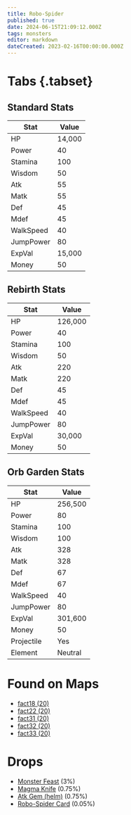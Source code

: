 ```yaml
---
title: Robo-Spider
published: true
date: 2024-06-15T21:09:12.000Z
tags: monsters
editor: markdown
dateCreated: 2023-02-16T00:00:00.000Z
---
```


# Tabs {.tabset}

## Standard Stats

|Stat|Value|
|-|-|
|HP|14,000|
|Power|40|
|Stamina|100|
|Wisdom|50|
|Atk|55|
|Matk|55|
|Def|45|
|Mdef|45|
|WalkSpeed|40|
|JumpPower|80|
|ExpVal|15,000|
|Money|50|
## Rebirth Stats

|Stat|Value|
|-|-|
|HP|126,000|
|Power|40|
|Stamina|100|
|Wisdom|50|
|Atk|220|
|Matk|220|
|Def|45|
|Mdef|45|
|WalkSpeed|40|
|JumpPower|80|
|ExpVal|30,000|
|Money|50|
## Orb Garden Stats

|Stat|Value|
|-|-|
|HP|256,500|
|Power|80|
|Stamina|100|
|Wisdom|100|
|Atk|328|
|Matk|328|
|Def|67|
|Mdef|67|
|WalkSpeed|40|
|JumpPower|80|
|ExpVal|301,600|
|Money|50|
|Projectile|Yes|
|Element|Neutral|

# Found on Maps
 * [fact18 (20)](/maps/fact18)
 * [fact22 (20)](/maps/fact22)
 * [fact31 (20)](/maps/fact31)
 * [fact32 (20)](/maps/fact32)
 * [fact33 (20)](/maps/fact33)

# Drops
 * [Monster Feast](/items/monster-feast) (3%)
 * [Magma Knife](/items/magma-knife) (0.75%)
 * [Atk Gem (helm)](/items/atk-gem-helm) (0.75%)
 * [Robo-Spider Card](/items/robo-spider-card) (0.05%)
